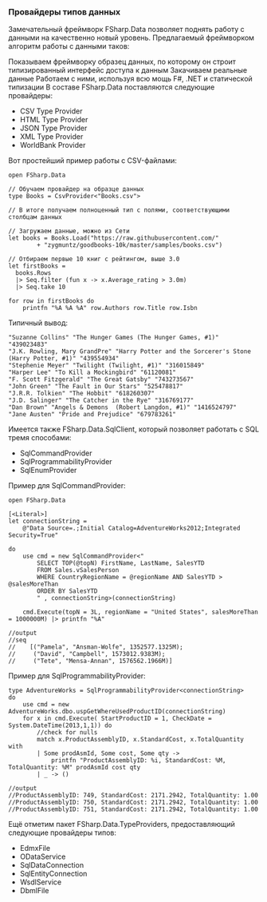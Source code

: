 ### Провайдеры типов данных

Замечательный фреймворк FSharp.Data позволяет поднять работу с данными на качественно новый уровень. Предлагаемый фреймворком алгоритм работы с данными таков:

Показываем фреймворку образец данных, по которому он строит типизированный интерфейс доступа к данным
Закачиваем реальные данные
Работаем с ними, используя всю мощь F#, .NET и статической типизации
В составе FSharp.Data поставляются следующие провайдеры:

* CSV Type Provider
* HTML Type Provider
* JSON Type Provider
* XML Type Provider
* WorldBank Provider

Вот простейший пример работы с CSV-файлами:

```f#
open FSharp.Data
 
// Обучаем провайдер на образце данных
type Books = CsvProvider<"Books.csv">
 
// В итоге получаем полноценный тип с полями, соответствующими столбцам данных
 
// Загружаем данные, можно из Сети
let books = Books.Load("https://raw.githubusercontent.com/"
        + "zygmuntz/goodbooks-10k/master/samples/books.csv")
 
// Отбираем первые 10 книг с рейтингом, выше 3.0
let firstBooks = 
  books.Rows 
  |> Seq.filter (fun x -> x.Average_rating > 3.0m)
  |> Seq.take 10
 
for row in firstBooks do
    printfn "%A %A %A" row.Authors row.Title row.Isbn
```

Типичный вывод:

```text
"Suzanne Collins" "The Hunger Games (The Hunger Games, #1)" "439023483"
"J.K. Rowling, Mary GrandPre" "Harry Potter and the Sorcerer's Stone (Harry Potter, #1)" "439554934"
"Stephenie Meyer" "Twilight (Twilight, #1)" "316015849"
"Harper Lee" "To Kill a Mockingbird" "61120081"
"F. Scott Fitzgerald" "The Great Gatsby" "743273567"
"John Green" "The Fault in Our Stars" "525478817"
"J.R.R. Tolkien" "The Hobbit" "618260307"
"J.D. Salinger" "The Catcher in the Rye" "316769177"
"Dan Brown" "Angels & Demons  (Robert Langdon, #1)" "1416524797"
"Jane Austen" "Pride and Prejudice" "679783261"
```

Имеется также FSharp.Data.SqlClient, который позволяет работать с SQL тремя способами:

* SqlCommandProvider
* SqlProgrammabilityProvider
* SqlEnumProvider

Пример для SqlCommandProvider:

```f#
open FSharp.Data
 
[<Literal>]
let connectionString = 
    @"Data Source=.;Initial Catalog=AdventureWorks2012;Integrated Security=True"
 
do
    use cmd = new SqlCommandProvider<"
        SELECT TOP(@topN) FirstName, LastName, SalesYTD 
        FROM Sales.vSalesPerson
        WHERE CountryRegionName = @regionName AND SalesYTD > @salesMoreThan 
        ORDER BY SalesYTD
        " , connectionString>(connectionString)
 
    cmd.Execute(topN = 3L, regionName = "United States", salesMoreThan = 1000000M) |> printfn "%A"
 
//output
//seq
//    [("Pamela", "Ansman-Wolfe", 1352577.1325M);
//     ("David", "Campbell", 1573012.9383M);
//     ("Tete", "Mensa-Annan", 1576562.1966M)]
```

Пример для SqlProgrammabilityProvider:

```f#
type AdventureWorks = SqlProgrammabilityProvider<connectionString>
do
    use cmd = new AdventureWorks.dbo.uspGetWhereUsedProductID(connectionString)
    for x in cmd.Execute( StartProductID = 1, CheckDate = System.DateTime(2013,1,1)) do
        //check for nulls
        match x.ProductAssemblyID, x.StandardCost, x.TotalQuantity with 
        | Some prodAsmId, Some cost, Some qty ->
            printfn "ProductAssemblyID: %i, StandardCost: %M, TotalQuantity: %M" prodAsmId cost qty
        | _ -> ()
 
//output
//ProductAssemblyID: 749, StandardCost: 2171.2942, TotalQuantity: 1.00
//ProductAssemblyID: 750, StandardCost: 2171.2942, TotalQuantity: 1.00
//ProductAssemblyID: 751, StandardCost: 2171.2942, TotalQuantity: 1.00
```

Ещё отметим пакет FSharp.Data.TypeProviders, предоставляющий следующие провайдеры типов:

* EdmxFile
* ODataService
* SqlDataConnection
* SqlEntityConnection
* WsdlService
* DbmlFile

